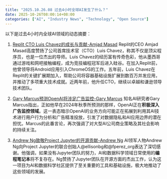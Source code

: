 ```yaml
---
title: "2025.10.26.08 过去4小时全球AI发生了什么？"
date: 2025-10-26T08:00:14+08:00
categories: ["AI", "Industry News", "Technology", "Open Source"]
---
```


以下是过去4小时内全球AI领域的动态摘要：

1.  [Replit CTO Luis Chavez的成长与贡献-Amjad Masad](https://x.com/amasad/status/1982202759836312028)
    Replit的CEO Amjad Masad高度赞扬了公司首席技术官（CTO）Luis Chavez，称其不仅是顶尖程序员，也是一位杰出的导师。Luis Chavez的经历富有传奇色彩，他从墨西哥通过游戏和网吧接触编程，成为竞技编程冠军后进入硅谷。在加入Replit前，他曾领导将Android应用引入ChromeOS的工作。五年前，Luis Chavez在Replit的关键扩展期加入，帮助公司将容器基础设施扩展到数百万并发应用，并推动了多项重大技术成就。近两年前，他升任CTO，继续以卓越和谦逊领导技术团队。

2.  [Gary Marcus预测OpenAI将涉足广告监控-Gary Marcus](https://x.com/GaryMarcus/status/1982194643312759284)
    知名AI研究者Gary Marcus指出，正如他早在2024年秋季所预测的那样，OpenAI正在**积极深入广告监控领域**。这一表态暗示OpenAI的业务方向可能正在拓展到利用其AI技术进行用户行为分析和广告精准投放，引发了对数据隐私和AI应用边界的潜在担忧。Marcus的此番言论，再次强调了对大型AI公司商业策略及其社会影响的持续关注。

3.  [Andrew Ng致敬Project Jupyter的开源贡献-Andrew Ng](https://x.com/AndrewYNg/status/1982176363340587325)
    AI领军人物Andrew Ng向Project Jupyter的联合创始人@ellisonbg和@fperez_org表达了深切感谢。他强调，如果没有Jupyter团队的努力，AI和数据科学领域日常使用的**编程笔记本**将不复存在。Ng赞扬了Jupyter团队在开源方面的杰出工作，认为这一项目为AI和数据科学社区提供了至关重要的工具和基础设施，极大地推动了这些领域的发展。